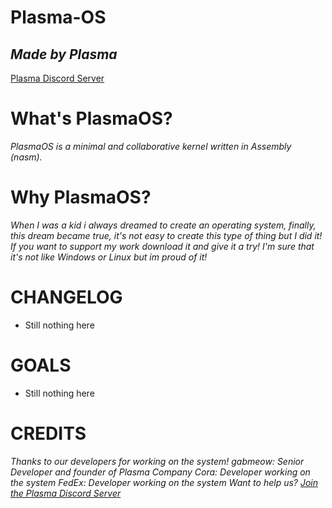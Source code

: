 # Plasma-OS
## _Made by Plasma_

[Plasma Discord Server](https://discord.gg/92RFjFyFHH)

# What's PlasmaOS?
_PlasmaOS is a minimal and collaborative kernel written in Assembly (nasm)._

# Why PlasmaOS?
_When I was a kid i always dreamed to create an operating system, finally, this dream became true, it's not easy to create this type of thing but I did it! If you want to support my work download it and give it a try! I'm sure that it's not like Windows or Linux but im proud of it!_

# CHANGELOG
- Still nothing here

# GOALS
- Still nothing here

# CREDITS
_Thanks to our developers for working on the system!
gabmeow: Senior Developer and founder of Plasma Company
Cora: Developer working on the system
FedEx: Developer working on the system
Want to help us? [Join the Plasma Discord Server](https://discord.gg/92RFjFyFHH)_
